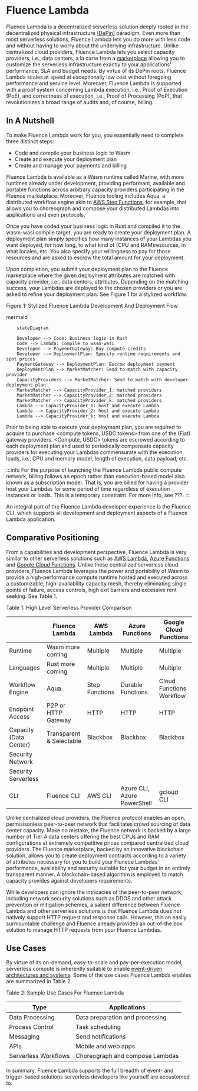# Fluence Lambda

Fluence Lambda is a decentralized serverless solution deeply rooted in the decentralized physical infrastructure [(DePin)](https://www.bitstamp.net/learn/web3/what-are-decentralized-physical-infrastructure-networks-depin/) paradigm. Even more than most serverless solutions, Fluence Lambda lets you do more with less code and without having to worry about the underlying infrastructure. Unlike centralized cloud providers, Fluence Lambda lets you select capacity providers, i.e., data centers, a la carte from a [marketplace](http://example.com) allowing you to customize the serverless infrastructure exactly to your applications' performance, SLA and budget needs. By virtue of its DePin roots, Fluence Lambda scales at speed at exceptionally low cost without foregoing performance and service level. Moreover, Fluence Lambda is supported with a proof system concerning Lambda execution, i.e., Proof of Execution (PoE), and correctness of execution, i.e., Proof of Processing (PoP), that revolutionizes a broad range of audits and, of course, billing.

## In A Nutshell

To make Fluence Lambda work for you, you essentially need to complete three distinct steps:

* Code and compile your business logic to Wasm
* Create and execute your deployment plan
* Create and manage your payments and billing

Fluence Lambda is available as a Wasm runtime called Marine, with more runtimes already under development, providing performant, available and portable functions across arbitrary capacity providers participating in the Fluence marketplace. Moreover, Fluence tooling includes Aqua, a distributed workflow engine akin to [AWS Step Functions](https://aws.amazon.com/step-functions/), for example, that allows you to choreograph and compose your distributed Lambdas into applications and even protocols.

Once you have coded your business logic in Rust and compiled it to the wasm-wasi compile target, you are ready to create your deployment plan. A deployment plan simply specifies how many instances of your Lambdas you want deployed, for how long, to what kind of (CPU and RAM)resources, in what locales, etc. You also specify your willingness to pay for those resources and are asked to escrow the total amount for your deployment. 

Upon completion, you submit your deployment plan to the Fluence marketplace where the given deployment attributes are matched with capacity provider, i.e., data centers, attributes. Depending on the matching success, your Lambdas are deployed to the chosen providers or you are asked to refine your deployment plan. See Figure 1 for a stylized workflow.

Figure 1: Stylized Fluence Lambda Development And Deployment Flow

mermaid
```mermaid
    stateDiagram

    Developer --> Code: Business logic in Rust
    Code --> Lambda: Compile to wasm-wasi
    Developer --> PaymentGateway: Buy compute credits
    Developer --> DeploymentPlan: Specify runtime requirements and spot prices
    PaymentGateway --> DeploymentPlan: Escrow deployment payment 
    DeploymentPlan --> MarketMatcher: Send to match with capacity provider
    CapacityProviders --> MarketMatcher: Send to match with developer deployment plan
    MarketMatcher --> CapacityProvider_1: matched providers
    MarketMatcher --> CapacityProvider_2: matched providers
    MarketMatcher --> CapacityProvider_k: matched providers
    Lambda --> CapacityProvider_1: host and execute Lambda
    Lambda --> CapacityProvider_2: host and execute Lambda
    Lambda --> CapacityProvider_k: host and execute Lambda
```

Prior to being able to execute your deployment plan, you are required to acquire to purchase <compute tokens, USDC tokens> from one of the (Fiat) gateway providers. <Compute, USDC> tokens are escrowed according to each deployment plan and used to periodically compensate capacity providers for executing your Lambdas commensurate with the execution loads, i.e., CPU and memory model, length of execution, data payload, etc. 

:::info
For the purpose of launching the Fluence Lambda public compute network, billing follows an epoch rather than execution-based model also known as a subscription model. That is, you are billed for having a provider host your Lambdas for some period of time regardless of execution instances or loads. This is a temporary constraint. For more info, see ???.
:::

An integral part of the Fluence Lambda developer experience is the Fluence CLI, which supports all development and deployment aspects of a Fluence Lambda application.

## Comparative Positioning

From a capabilities and development perspective, Fluence Lambda is very similar to other serverless solutions such as [AWS Lambda](https://aws.amazon.com/lambda/), [Azure Functions](https://azure.microsoft.com/en-us/products/functions) and [Google Cloud Functions](https://cloud.google.com/serverless). Unlike these centralized serverless cloud providers, Fluence Lambda leverages the power and portability of Wasm to provide a high-performance compute runtime hosted and executed across a customizable, high-availability capacity mesh, thereby eliminating single points of failure, access controls, high exit barriers and excessive rent seeking. See Table 1.

Table 1: High Level Serverless Provider Comparison

|  |Fluence Lambda| AWS Lambda| Azure Functions| Google Cloud Functions |
|--- |--- |--- |--- |--- |
|Runtime| Wasm  more coming| Multiple| Multiple| Multiple|
|Languages| Rust more coming| Multiple| Multiple| Multiple|
|Workflow Engine|Aqua | Step Functions| Durable Functions| Cloud Functions Workflow|
|Endpoint Access| P2P or HTTP Gateway| HTTP| HTTP| HTTP|
|Capacity (Data Center)| Transparent & Selectable| Blackbox |  Blackbox |  Blackbox |
|Security Network| | | | |
|Security Serverless| | | | 
|CLI | Fluence CLI| AWS CLI| Azure CLI, Azure PowerShell | gcloud CLI |


Unlike centralized cloud providers, the Fluence protocol enables an open, permisisonless peer-to-peer network that facilitates crowd sourcing of data center capacity. Make no mistake, the Fluence network is backed by a large number of Tier 4 data centers offering the best CPUs and RAM configurations at extremely competitive prices compared centralized cloud providers. The Fluence marketplace, backed by an innovative blockchain solution, allows you to create deployment contracts according to a variety of attributes necessary for you to build your Flunece Lambdas' performance, availability and security suitable for your budget in an entirely transparent manner. A blockchain-based algorithm is employed to match capacity provides against developers requirements.

While developers can ignore the intricacies of the peer-to-peer network, including network security solutions such as DDOS and other attack prevention or mitigation schemes, a salient difference between Fluence Lambda and other serverless solutions is that Fluence Lambda does not natively support HTTP request and response calls. However, this an easily surmountable challenge and Fluence already provides an out-of-the box solution to manage HTTP requests from your Fluence Lambdas.


## Use Cases

By virtue of its on-demand, easy-to-scale and pay-per-execution model, serverless compute is inherently suitable to enable [event-driven architectures and systems](https://en.wikipedia.org/wiki/Event-driven_architecture). Some of the use cases Fluence Lambda enables are summarized in Table 2.

Table 2: Sample Use Cases For Fluence Lambda

|Type|Applications |
|--- |--- |
|Data Processing| Data preparation and processing|
|Process Control|Task scheduling|
|Messaging| Send notifications|
|APIs| Mobile and web apps|
|Serverless Workflows| Choreograph and compose Lambdas|

In summary, Fluence Lambda supports the full breadth of event- and trigger-based solutions serverless developers like yourself are accustomed to.







